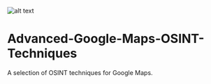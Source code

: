 ![alt text](https://www.thenetworking.com/wp-content/uploads/2017/10/google-maps-logo-open.png)
# Advanced-Google-Maps-OSINT-Techniques
A selection of OSINT techniques for Google Maps. 
